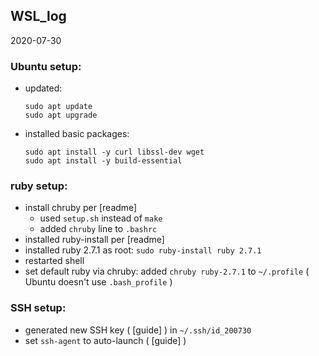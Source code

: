 ## WSL_log

2020-07-30
### Ubuntu setup:
- updated:
  ```
  sudo apt update
  sudo apt upgrade
  ```
- installed basic packages:
  ```
  sudo apt install -y curl libssl-dev wget
  sudo apt install -y build-essential
  ```
### ruby setup:
- install chruby per [readme]
  - used `setup.sh` instead of `make`
  - added `chruby` line to `.bashrc`
- installed ruby-install per [readme]
- installed ruby 2.7.1 as root:
  `sudo ruby-install ruby 2.7.1`
- restarted shell
- set default ruby via chruby:
  added `chruby ruby-2.7.1` to `~/.profile` ( Ubuntu doesn't use `.bash_profile` )
### SSH setup:
- generated new SSH key ( [guide] ) in `~/.ssh/id_200730`
- set `ssh-agent` to auto-launch ( [guide] )
